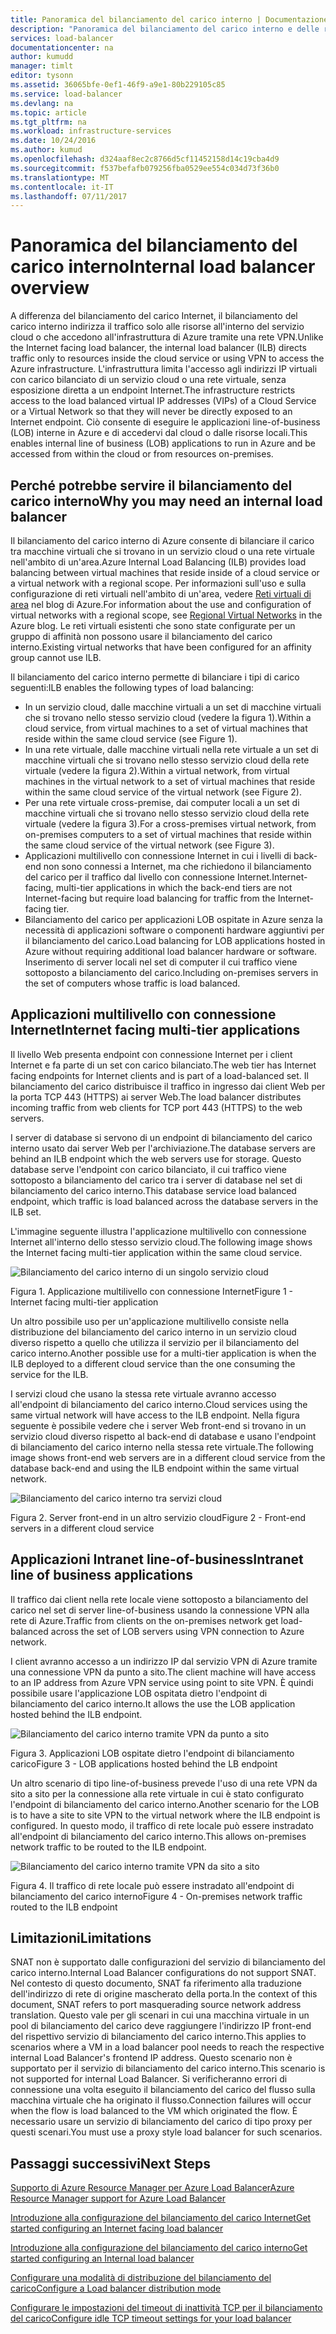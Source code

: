 ```yaml
---
title: Panoramica del bilanciamento del carico interno | Documentazione Microsoft
description: "Panoramica del bilanciamento del carico interno e delle relative funzionalità. Modalità di funzionamento del bilanciamento del carico di Azure e possibili scenari per la configurazione di endpoint interni"
services: load-balancer
documentationcenter: na
author: kumudd
manager: timlt
editor: tysonn
ms.assetid: 36065bfe-0ef1-46f9-a9e1-80b229105c85
ms.service: load-balancer
ms.devlang: na
ms.topic: article
ms.tgt_pltfrm: na
ms.workload: infrastructure-services
ms.date: 10/24/2016
ms.author: kumud
ms.openlocfilehash: d324aaf8ec2c8766d5cf11452158d14c19cba4d9
ms.sourcegitcommit: f537befafb079256fba0529ee554c034d73f36b0
ms.translationtype: MT
ms.contentlocale: it-IT
ms.lasthandoff: 07/11/2017
---
```

# <a name="internal-load-balancer-overview"></a><span data-ttu-id="596fa-103">Panoramica del bilanciamento del carico interno</span><span class="sxs-lookup"><span data-stu-id="596fa-103">Internal load balancer overview</span></span>

<span data-ttu-id="596fa-104">A differenza del bilanciamento del carico Internet, il bilanciamento del carico interno indirizza il traffico solo alle risorse all'interno del servizio cloud o che accedono all'infrastruttura di Azure tramite una rete VPN.</span><span class="sxs-lookup"><span data-stu-id="596fa-104">Unlike the Internet facing load balancer, the internal load balancer (ILB) directs traffic only to resources inside the cloud service or using VPN to access the Azure infrastructure.</span></span> <span data-ttu-id="596fa-105">L'infrastruttura limita l'accesso agli indirizzi IP virtuali con carico bilanciato di un servizio cloud o una rete virtuale, senza esposizione diretta a un endpoint Internet.</span><span class="sxs-lookup"><span data-stu-id="596fa-105">The infrastructure restricts access to the load balanced virtual IP addresses (VIPs) of a Cloud Service or a Virtual Network so that they will never be directly exposed to an Internet endpoint.</span></span> <span data-ttu-id="596fa-106">Ciò consente di eseguire le applicazioni line-of-business (LOB) interne in Azure e di accedervi dal cloud o dalle risorse locali.</span><span class="sxs-lookup"><span data-stu-id="596fa-106">This enables internal line of business (LOB) applications to run in Azure and be accessed from within the cloud or from resources on-premises.</span></span>

## <a name="why-you-may-need-an-internal-load-balancer"></a><span data-ttu-id="596fa-107">Perché potrebbe servire il bilanciamento del carico interno</span><span class="sxs-lookup"><span data-stu-id="596fa-107">Why you may need an internal load balancer</span></span>

<span data-ttu-id="596fa-108">Il bilanciamento del carico interno di Azure consente di bilanciare il carico tra macchine virtuali che si trovano in un servizio cloud o una rete virtuale nell'ambito di un'area.</span><span class="sxs-lookup"><span data-stu-id="596fa-108">Azure Internal Load Balancing (ILB) provides load balancing between virtual machines that reside inside of a cloud service or a virtual network with a regional scope.</span></span> <span data-ttu-id="596fa-109">Per informazioni sull'uso e sulla configurazione di reti virtuali nell'ambito di un'area, vedere [Reti virtuali di area](https://azure.microsoft.com/blog/2014/05/14/regional-virtual-networks/) nel blog di Azure.</span><span class="sxs-lookup"><span data-stu-id="596fa-109">For information about the use and configuration of virtual networks with a regional scope, see [Regional Virtual Networks](https://azure.microsoft.com/blog/2014/05/14/regional-virtual-networks/) in the Azure blog.</span></span> <span data-ttu-id="596fa-110">Le reti virtuali esistenti che sono state configurate per un gruppo di affinità non possono usare il bilanciamento del carico interno.</span><span class="sxs-lookup"><span data-stu-id="596fa-110">Existing virtual networks that have been configured for an affinity group cannot use ILB.</span></span>

<span data-ttu-id="596fa-111">Il bilanciamento del carico interno permette di bilanciare i tipi di carico seguenti:</span><span class="sxs-lookup"><span data-stu-id="596fa-111">ILB enables the following types of load balancing:</span></span>

* <span data-ttu-id="596fa-112">In un servizio cloud, dalle macchine virtuali a un set di macchine virtuali che si trovano nello stesso servizio cloud (vedere la figura 1).</span><span class="sxs-lookup"><span data-stu-id="596fa-112">Within a cloud service, from virtual machines to a set of virtual machines that reside within the same cloud service (see Figure 1).</span></span>
* <span data-ttu-id="596fa-113">In una rete virtuale, dalle macchine virtuali nella rete virtuale a un set di macchine virtuali che si trovano nello stesso servizio cloud della rete virtuale (vedere la figura 2).</span><span class="sxs-lookup"><span data-stu-id="596fa-113">Within a virtual network, from virtual machines in the virtual network to a set of virtual machines that reside within the same cloud service of the virtual network (see Figure 2).</span></span>
* <span data-ttu-id="596fa-114">Per una rete virtuale cross-premise, dai computer locali a un set di macchine virtuali che si trovano nello stesso servizio cloud della rete virtuale (vedere la figura 3).</span><span class="sxs-lookup"><span data-stu-id="596fa-114">For a cross-premises virtual network, from on-premises computers to a set of virtual machines that reside within the same cloud service of the virtual network (see Figure 3).</span></span>
* <span data-ttu-id="596fa-115">Applicazioni multilivello con connessione Internet in cui i livelli di back-end non sono connessi a Internet, ma che richiedono il bilanciamento del carico per il traffico dal livello con connessione Internet.</span><span class="sxs-lookup"><span data-stu-id="596fa-115">Internet-facing, multi-tier applications in which the back-end tiers are not Internet-facing but require load balancing for traffic from the Internet-facing tier.</span></span>
* <span data-ttu-id="596fa-116">Bilanciamento del carico per applicazioni LOB ospitate in Azure senza la necessità di applicazioni software o componenti hardware aggiuntivi per il bilanciamento del carico.</span><span class="sxs-lookup"><span data-stu-id="596fa-116">Load balancing for LOB applications hosted in Azure without requiring additional load balancer hardware or software.</span></span> <span data-ttu-id="596fa-117">Inserimento di server locali nel set di computer il cui traffico viene sottoposto a bilanciamento del carico.</span><span class="sxs-lookup"><span data-stu-id="596fa-117">Including on-premises servers in the set of computers whose traffic is load balanced.</span></span>

## <a name="internet-facing-multi-tier-applications"></a><span data-ttu-id="596fa-118">Applicazioni multilivello con connessione Internet</span><span class="sxs-lookup"><span data-stu-id="596fa-118">Internet facing multi-tier applications</span></span>

<span data-ttu-id="596fa-119">Il livello Web presenta endpoint con connessione Internet per i client Internet e fa parte di un set con carico bilanciato.</span><span class="sxs-lookup"><span data-stu-id="596fa-119">The web tier has Internet facing endpoints for Internet clients and is part of a load-balanced set.</span></span> <span data-ttu-id="596fa-120">Il bilanciamento del carico distribuisce il traffico in ingresso dai client Web per la porta TCP 443 (HTTPS) ai server Web.</span><span class="sxs-lookup"><span data-stu-id="596fa-120">The load balancer  distributes incoming traffic from web clients for TCP port 443 (HTTPS) to the web servers.</span></span>

<span data-ttu-id="596fa-121">I server di database si servono di un endpoint di bilanciamento del carico interno usato dai server Web per l'archiviazione.</span><span class="sxs-lookup"><span data-stu-id="596fa-121">The database servers are behind an ILB endpoint which the web servers use for storage.</span></span> <span data-ttu-id="596fa-122">Questo database serve l'endpoint con carico bilanciato, il cui traffico viene sottoposto a bilanciamento del carico tra i server di database nel set di bilanciamento del carico interno.</span><span class="sxs-lookup"><span data-stu-id="596fa-122">This database service load balanced endpoint, which traffic is load balanced across the database servers in the ILB set.</span></span>

<span data-ttu-id="596fa-123">L'immagine seguente illustra l'applicazione multilivello con connessione Internet all'interno dello stesso servizio cloud.</span><span class="sxs-lookup"><span data-stu-id="596fa-123">The following image shows the Internet facing multi-tier application within the same cloud service.</span></span>

![Bilanciamento del carico interno di un singolo servizio cloud](./media/load-balancer-internal-overview/IC736321.png)

<span data-ttu-id="596fa-125">Figura 1. Applicazione multilivello con connessione Internet</span><span class="sxs-lookup"><span data-stu-id="596fa-125">Figure 1 - Internet facing multi-tier application</span></span>

<span data-ttu-id="596fa-126">Un altro possibile uso per un'applicazione multilivello consiste nella distribuzione del bilanciamento del carico interno in un servizio cloud diverso rispetto a quello che utilizza il servizio per il bilanciamento del carico interno.</span><span class="sxs-lookup"><span data-stu-id="596fa-126">Another possible use for a multi-tier application is when the ILB deployed to a different cloud service than the one consuming the service for the ILB.</span></span>

<span data-ttu-id="596fa-127">I servizi cloud che usano la stessa rete virtuale avranno accesso all'endpoint di bilanciamento del carico interno.</span><span class="sxs-lookup"><span data-stu-id="596fa-127">Cloud services using the same virtual network will have access to the ILB endpoint.</span></span> <span data-ttu-id="596fa-128">Nella figura seguente è possibile vedere che i server Web front-end si trovano in un servizio cloud diverso rispetto al back-end di database e usano l'endpoint di bilanciamento del carico interno nella stessa rete virtuale.</span><span class="sxs-lookup"><span data-stu-id="596fa-128">The following image shows front-end web servers are in a different cloud service from the database back-end and using the ILB endpoint within the same virtual network.</span></span>

![Bilanciamento del carico interno tra servizi cloud](./media/load-balancer-internal-overview/IC744147.png)

<span data-ttu-id="596fa-130">Figura 2. Server front-end in un altro servizio cloud</span><span class="sxs-lookup"><span data-stu-id="596fa-130">Figure 2 - Front-end servers in a different cloud service</span></span>

## <a name="intranet-line-of-business-applications"></a><span data-ttu-id="596fa-131">Applicazioni Intranet line-of-business</span><span class="sxs-lookup"><span data-stu-id="596fa-131">Intranet line of business applications</span></span>

<span data-ttu-id="596fa-132">Il traffico dai client nella rete locale viene sottoposto a bilanciamento del carico nel set di server line-of-business usando la connessione VPN alla rete di Azure.</span><span class="sxs-lookup"><span data-stu-id="596fa-132">Traffic from clients on the on-premises network get load-balanced across the set of LOB servers using VPN connection to Azure network.</span></span>

<span data-ttu-id="596fa-133">I client avranno accesso a un indirizzo IP dal servizio VPN di Azure tramite una connessione VPN da punto a sito.</span><span class="sxs-lookup"><span data-stu-id="596fa-133">The client machine will have access to an IP address from Azure VPN service using point to site VPN.</span></span> <span data-ttu-id="596fa-134">È quindi possibile usare l'applicazione LOB ospitata dietro l'endpoint di bilanciamento del carico interno.</span><span class="sxs-lookup"><span data-stu-id="596fa-134">It allows the use the LOB application hosted behind the ILB endpoint.</span></span>

![Bilanciamento del carico interno tramite VPN da punto a sito](./media/load-balancer-internal-overview/IC744148.png)

<span data-ttu-id="596fa-136">Figura 3. Applicazioni LOB ospitate dietro l'endpoint di bilanciamento carico</span><span class="sxs-lookup"><span data-stu-id="596fa-136">Figure 3 - LOB applications hosted behind the LB endpoint</span></span>

<span data-ttu-id="596fa-137">Un altro scenario di tipo line-of-business prevede l'uso di una rete VPN da sito a sito per la connessione alla rete virtuale in cui è stato configurato l'endpoint di bilanciamento del carico interno.</span><span class="sxs-lookup"><span data-stu-id="596fa-137">Another scenario for the LOB is to have a site to site VPN to the virtual network where the ILB endpoint is configured.</span></span> <span data-ttu-id="596fa-138">In questo modo, il traffico di rete locale può essere instradato all'endpoint di bilanciamento del carico interno.</span><span class="sxs-lookup"><span data-stu-id="596fa-138">This allows on-premises network traffic to be routed to the ILB endpoint.</span></span>

![Bilanciamento del carico interno tramite VPN da sito a sito](./media/load-balancer-internal-overview/IC744150.png)

<span data-ttu-id="596fa-140">Figura 4. Il traffico di rete locale può essere instradato all'endpoint di bilanciamento del carico interno</span><span class="sxs-lookup"><span data-stu-id="596fa-140">Figure 4 - On-premises network traffic routed to the ILB endpoint</span></span>

## <a name="limitations"></a><span data-ttu-id="596fa-141">Limitazioni</span><span class="sxs-lookup"><span data-stu-id="596fa-141">Limitations</span></span>

<span data-ttu-id="596fa-142">SNAT non è supportato dalle configurazioni del servizio di bilanciamento del carico interno.</span><span class="sxs-lookup"><span data-stu-id="596fa-142">Internal Load Balancer configurations do not support SNAT.</span></span> <span data-ttu-id="596fa-143">Nel contesto di questo documento, SNAT fa riferimento alla traduzione dell'indirizzo di rete di origine mascherato della porta.</span><span class="sxs-lookup"><span data-stu-id="596fa-143">In the context of this document, SNAT refers to port masquerading source  network address translation.</span></span>  <span data-ttu-id="596fa-144">Questo vale per gli scenari in cui una macchina virtuale in un pool di bilanciamento del carico deve raggiungere l'indirizzo IP front-end del rispettivo servizio di bilanciamento del carico interno.</span><span class="sxs-lookup"><span data-stu-id="596fa-144">This applies to scenarios where a VM in a load balancer pool needs to reach the respective internal Load Balancer's frontend IP address.</span></span> <span data-ttu-id="596fa-145">Questo scenario non è supportato per il servizio di bilanciamento del carico interno.</span><span class="sxs-lookup"><span data-stu-id="596fa-145">This scenario is not supported for internal Load Balancer.</span></span> <span data-ttu-id="596fa-146">Si verificheranno errori di connessione una volta eseguito il bilanciamento del carico del flusso sulla macchina virtuale che ha originato il flusso.</span><span class="sxs-lookup"><span data-stu-id="596fa-146">Connection failures will occur when the flow is load balanced to the VM which originated the flow.</span></span> <span data-ttu-id="596fa-147">È necessario usare un servizio di bilanciamento del carico di tipo proxy per questi scenari.</span><span class="sxs-lookup"><span data-stu-id="596fa-147">You must use a proxy style load balancer for such scenarios.</span></span>

## <a name="next-steps"></a><span data-ttu-id="596fa-148">Passaggi successivi</span><span class="sxs-lookup"><span data-stu-id="596fa-148">Next Steps</span></span>

[<span data-ttu-id="596fa-149">Supporto di Azure Resource Manager per Azure Load Balancer</span><span class="sxs-lookup"><span data-stu-id="596fa-149">Azure Resource Manager support for Azure Load Balancer</span></span>](load-balancer-arm.md)

[<span data-ttu-id="596fa-150">Introduzione alla configurazione del bilanciamento del carico Internet</span><span class="sxs-lookup"><span data-stu-id="596fa-150">Get started configuring an Internet facing load balancer</span></span>](load-balancer-get-started-internet-arm-ps.md)

[<span data-ttu-id="596fa-151">Introduzione alla configurazione del bilanciamento del carico interno</span><span class="sxs-lookup"><span data-stu-id="596fa-151">Get started configuring an Internal load balancer</span></span>](load-balancer-get-started-ilb-arm-ps.md)

[<span data-ttu-id="596fa-152">Configurare una modalità di distribuzione del bilanciamento del carico</span><span class="sxs-lookup"><span data-stu-id="596fa-152">Configure a Load balancer distribution mode</span></span>](load-balancer-distribution-mode.md)

[<span data-ttu-id="596fa-153">Configurare le impostazioni del timeout di inattività TCP per il bilanciamento del carico</span><span class="sxs-lookup"><span data-stu-id="596fa-153">Configure idle TCP timeout settings for your load balancer</span></span>](load-balancer-tcp-idle-timeout.md)
